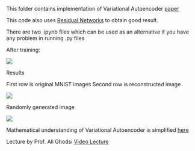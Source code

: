 This folder contains implementation of Variational Autoencoder [paper](https://arxiv.org/pdf/1312.6114.pdf)

This code also uses [Residual Networks](https://arxiv.org/pdf/1512.03385.pdf) to obtain good result. 

There are two .ipynb files which can be used as an alternative if you have any problem in running .py files

After training: 

![](https://i.imgur.com/RGoMAZR.png)

Results

First row is original MNIST images
Second row is reconstructed image

![](https://i.imgur.com/a5suZ66.png)

Randomly generated image

![](https://i.imgur.com/Hb6OhDf.png)







Mathematical understanding of Variational Autoencoder is simplified [here](https://github.com/AndrewSpano/Disentangled_Variational_Autoencoder/blob/main/mathematical_analysis/vae_maths.pdf)

Lecture by Prof. Ali Ghodsi [Video Lecture](https://www.youtube.com/watch?v=uaaqyVS9-rM&t=1235s)
